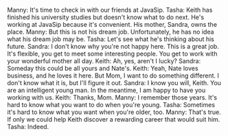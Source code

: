 Manny: It's time to check in with our friends at JavaSip. Tasha: Keith has finished his university studies but doesn't know what to do next. He's working at JavaSip because it's convenient. His mother, Sandra, owns the place. Manny: But this is not his dream job. Unfortunately, he has no idea what his dream job may be. Tasha: Let's see what he's thinking about his future. Sandra: I don't know why you're not happy here. This is a great job. It's flexible, you get to meet some interesting people. You get to work with your wonderful mother all day. Keith: Ah, yes, aren't I lucky? Sandra: Someday this could be all yours and Nate's. Keith: Yeah, Nate loves business, and he loves it here. But Mom, I want to do something different. I don't know what it is, but I'll figure it out. Sandra: I know you will, Keith. You are an intelligent young man. In the meantime, I am happy to have you working with us. Keith: Thanks, Mom. Manny: I remember those years. It's hard to know what you want to do when you're young. Tasha: Sometimes it's hard to know what you want when you're older, too. Manny: That's true. If only we could help Keith discover a rewarding career that would suit him. Tasha: Indeed. 